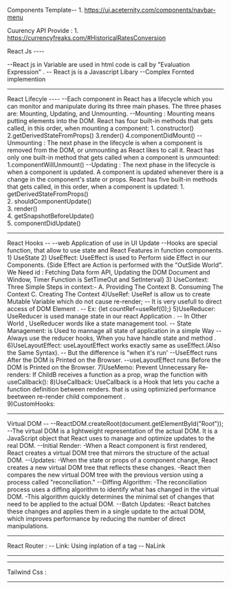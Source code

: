 
Components Template--
      1. https://ui.aceternity.com/components/navbar-menu
      
Cuurency API Provide :
      1. https://currencyfreaks.com/#HistoricalRatesConversion






React Js ----

   --React js in Variable are used in html code is call by "Evaluation Expression" .
   -- React js is a Javascript Libary 
   --Complex Fornted implemention 


--------------------------------------------------------------------------------------------------------------------------------------------------------------------------------

React Lifecyle ----
      --Each component in React has a lifecycle which you can monitor and manipulate during its three main phases.
            The three phases are: Mounting, Updating, and Unmounting.
      --Mounting :
            Mounting means putting elements into the DOM.
            React has four built-in methods that gets called, in this order, when mounting a component:
            1. constructor()
            2.getDerivedStateFromProps()
            3.render()
            4.componentDidMount()
      --Unmounting :
            The next phase in the lifecycle is when a component is removed from the DOM, or unmounting as React likes to call it.
            React has only one built-in method that gets called when a component is unmounted:
            1.componentWillUnmount()
      --Updating :
            The next phase in the lifecycle is when a component is updated.
            A component is updated whenever there is a change in the component's state or props.
            React has five built-in methods that gets called, in this order, when a component is updated:
            1. getDerivedStateFromProps()          
            2. shouldComponentUpdate()       
            3. render()      
            4. getSnapshotBeforeUpdate()        
            5. componentDidUpdate()

-------------------------------------------------------------------------------------------------------------------------------------------------------------------------------

React Hooks -- 
    --web Application of use in UI Update 
    --Hooks are special function, that allow to use state and React Features in function components.
    1) UseState
    2) UseEffect: UseEffect is used to Perform side Effect in our Components. {Side Effect are Action is performed with the "OutSide World". We    Need id : Fetching Data form API, Updating the DOM Document and Window, Timer Function is SetTimeOut and SetInterval}
    3) UseContext: Three Simple Steps in context:-
            A. Providing The Context
            B. Consuming The Context 
            C. Creating The Context
    4)UseRef: UseRef is allow us to create Mutable Variable which do not cause re-render; 
            -- It is very usefull to direct access of DOM Element .
            -- Ex: {let countRef=useRef(0);}
    5)UseReducer: UseReducer is used manage state in our react Application .
            -- In Other World , UseReducer words like a state management tool.
            -- State Management: is Used to mannage all state of application in a simple Way
            -- Always use the reducer hooks, When you have handle state and method .
    6)UseLayoutEffect: useLayoutEffect works exactly same as useEffect.(Also the Same Syntax).
            -- But the difference is "when it's run'
            --UseEffect runs After the DOM is Printed on the Browser.
            --useLayoutEffect runs Before the DOM is Printed on the Browser.
    7)UseMemo: Prevent Unnecessary Re-renders: If ChildB receives a function as a prop, wrap the function with useCallback():
    8)UseCallback: UseCallback is a Hook that lets you cache a function definition between renders. that is using optimizied  performance beetween re-render child componement .  
    9)CustomHooks:
    


--------------------------------------------------------------------------------------------------------------------------------------------------------------------------------

   Virtual DOM --
      --ReactDOM.createRoot(document.getElementById("Root"));
      --The virtual DOM is a lightweight representation of the actual DOM. It is a JavaScript object that React uses to manage and optimize updates to the real DOM.
      --Initial Render:
            -When a React component is first rendered, React creates a virtual DOM tree that mirrors the structure of the actual DOM.
      --Updates:
            -When the state or props of a component change, React creates a new virtual DOM tree that reflects these changes.
            -React then compares the new virtual DOM tree with the previous version using a process called "reconciliation."
      --Diffing Algorithm:
            -The reconciliation process uses a diffing algorithm to identify what has changed in the virtual DOM.
            -This algorithm quickly determines the minimal set of changes that need to be applied to the actual DOM.
      --Batch Updates:
            -React batches these changes and applies them in a single update to the actual DOM, which improves performance by reducing the number of direct manipulations.



--------------------------------------------------------------------------------------------------------------------------------------------------------------------------------

React Router : 
      -- Link: Using inplation of a tag 
      -- NaLink







--------------------------------------------------------------------------------------------------------------------------------------------------------------------------------



--------------------------------------------------------------------------------------------------------------------------------------------------------------------------------


Tailwind Css :
      


--------------------------------------------------------------------------------------------------------------------------------------------------------------------------------

